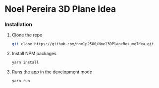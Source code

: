 # Noel Pereira 3D Plane Idea

### Installation

1. Clone the repo
   ```sh
   git clone https://github.com/noelp2500/Noel3DPlaneResumeIdea.git
   ```
2. Install NPM packages

   ```sh
   yarn install
   ```

3. Runs the app in the development mode
   ```sh
   yarn run
   ```
